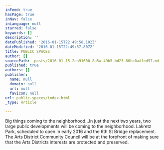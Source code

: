```yaml
---
inFeed: true
hasPage: true
inNav: false
inLanguage: null
starred: false
keywords: []
description: ''
datePublished: '2016-01-15T22:49:58.102Z'
dateModified: '2016-01-15T22:49:57.807Z'
title: PUBLIC SPACES
author: []
sourcePath: _posts/2016-01-15-2ea91600-8a5a-49b5-bd23-80bc0ad1ed57.md
published: true
authors: []
publisher:
  name: null
  domain: null
  url: null
  favicon: null
url: public-spaces/index.html
_type: Article

---
```

Big things coming to the neighborhood...In just the next two years, two large public developments will be coming to the neighborhood.  Lakretz Park, scheduled to open in early 2016 and the 6th St Bridge replacement.  The Arts District Community Council will be at the forefront of making sure that the Arts Districts interests are protected and preserved.